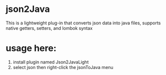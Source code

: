 # json2Java
This is a lightweight plug-in that converts json data into java files, supports native getters, setters, and lombok syntax

# usage here:
1. install plugin named Json2JavaLight
2. select json then right-click the jsonToJava menu

